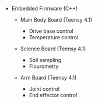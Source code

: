 - Embedded Firmware (C++)
    - Main Body Board (Teensy 4.1)
        - Drive base control
        - Temperature control

    - Science Board (Teensy 4.1)
        - Soil sampling
        - Flourometry

    - Arm Board (Teensy 4.1)
        - Joint control
        - End effector control